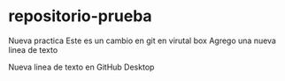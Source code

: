# repositorio-prueba
Nueva practica
Este es un cambio en git en virutal box
Agrego una nueva linea de texto

Nueva linea de texto en GitHub Desktop

